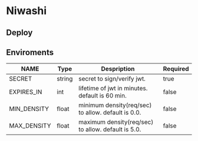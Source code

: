 # Niwashi

## Deploy



## Enviroments

|NAME|Type|Despription|Required|
|----|----|-----------|--------|
|SECRET|string|secret to sign/verify jwt.|true|
|EXPIRES_IN|int|lifetime of jwt in minutes. default is 60 min.|false|
|MIN_DENSITY|float|minimum density(req/sec) to allow. default is 0.0.|false|
|MAX_DENSITY|float|maximum density(req/sec) to allow. default is 5.0.|false|
